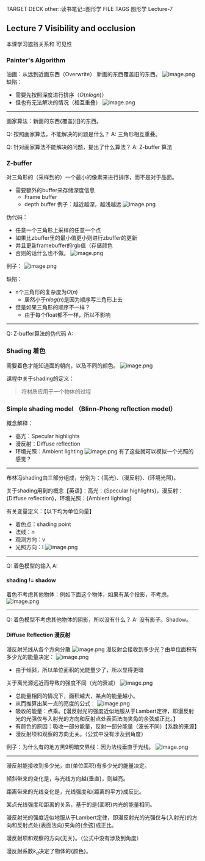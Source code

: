 TARGET DECK
other::读书笔记::图形学
FILE TAGS
图形学 Lecture-7

## Lecture 7 Visibility and occlusion
本课学习遮挡关系和 可见性
### Painter's Algorithm
油画：从远到近画东西（Overwrite）
新画的东西覆盖旧的东西。
![image.png](https://picbed-1305808788.cos.ap-chengdu.myqcloud.com/img/20241009181925.png)
缺陷：
- 需要先按照深度进行排序（$O(n log n)$）
- 但也有无法解决的情况（相互重叠）
![image.png](https://picbed-1305808788.cos.ap-chengdu.myqcloud.com/img/20241009182155.png)

---
画家算法：新画的东西{覆盖}旧的东西。
<!--ID: 1729258257431-->


Q: 按照画家算法，不能解决的问题是什么？
A: 三角形相互重叠。
<!--ID: 1729258257417-->


Q: 针对画家算法不能解决的问题，提出了什么算法？
A: Z-buffer 算法
<!--ID: 1729258257423-->


### Z-buffer
对三角形的（采样到的）一个最小的像素来进行排序，而不是对于品面。
- 需要额外的buffer来存储深度信息
	- Frame buffer
	- depth buffer
例子：越近越深，越浅越远
![image.png](https://picbed-1305808788.cos.ap-chengdu.myqcloud.com/img/20241009182614.png)

伪代码：
- 任意一个三角形上采样的任意一个点
- 如果比zbuffer里的最小值更小则进行zbuffer的更新
- 并且更新framebuffer的rgb值（存储颜色
- 否则的话什么也不做。
![image.png](https://picbed-1305808788.cos.ap-chengdu.myqcloud.com/img/20241009182903.png)

例子：
![image.png](https://picbed-1305808788.cos.ap-chengdu.myqcloud.com/img/20241009183142.png)

缺陷：
- n个三角形的复杂度为$O(n)$
	- 居然小于$nlog(n)$是因为顺序写三角形上去
- 但是如果三角形的顺序不一样？
	- 由于每个float都不一样，所以不影响
---
Q: Z-buffer算法的伪代码
A: 

### Shading 着色
需要着色才能知道面的朝向，以及不同的颜色。
![image.png](https://picbed-1305808788.cos.ap-chengdu.myqcloud.com/img/20241009210806.png)

课程中关于shading的定义：
> 将材质应用于一个物体的过程

### Simple shading model （Blinn-Phong reflection model）
概念解释：
- 高光：Specular highlights
- 漫反射：Diffuse reflection
- 环境光照：Ambient lighting
![image.png](https://picbed-1305808788.cos.ap-chengdu.myqcloud.com/img/20241009211503.png)
有了这些就可以模拟一个光照的感觉？

---
布林冯shading由三部分组成，分别为：{高光}、{漫反射}、{环境光照}。
<!--ID: 1729258257435-->


关于shading用到的概念【英语】：高光：{Specular highlights}，漫反射：{Diffuse reflection}，环境光照：{Ambient lighting}
<!--ID: 1729258257438-->



有关变量定义：【以下均为单位向量】
- 着色点：shading point
- 法线：n
- 观测方向：v
- 光照方向：l
![image.png](https://picbed-1305808788.cos.ap-chengdu.myqcloud.com/img/20241009211626.png)
---
Q: 着色模型的输入
A: 

#### shading != shadow
着色不考虑其他物体：例如下面这个物体，如果有某个投影，不考虑。
![image.png](https://picbed-1305808788.cos.ap-chengdu.myqcloud.com/img/20241009212113.png)

---
Q: 着色模型不考虑其他物体的阴影，所以没有什么？
A: 没有影子。Shadow。
<!--ID: 1729258257426-->


#### Diffuse Reflection 漫反射
漫反射光线从各个方向分散
![image.png](https://picbed-1305808788.cos.ap-chengdu.myqcloud.com/img/20241009212321.png)
漫反射会接收到多少光？由单位面积有多少光的能量决定：
![image.png](https://picbed-1305808788.cos.ap-chengdu.myqcloud.com/img/20241009212848.png)
- 由于倾斜，所以单位面积的光能量少了，所以显得更暗

关于离光源远近而导致的强度不同（光的衰减）
![image.png](https://picbed-1305808788.cos.ap-chengdu.myqcloud.com/img/20241009213521.png)
- 总能量相同的情况下，面积越大，某点的能量越小。
- 从而推算出某一点的亮度的公式：
![image.png](https://picbed-1305808788.cos.ap-chengdu.myqcloud.com/img/20241009213633.png)
- 吸收的能量：点乘。【漫反射光的强度近似地服从于Lambert定律，即漫反射光的光强仅与入射光的方向和反射点处表面法向夹角的余弦成正比。】
- 有颜色的原因：吸收一部分能量，反射一部分能量（波长不同）【系数的来源】
- 漫反射项和观察的方向无关。（公式中没有涉及到角度）

例子：为什么有的地方黑9明暗交界线：因为法线垂直于光线。
![image.png](https://picbed-1305808788.cos.ap-chengdu.myqcloud.com/img/20241009214118.png)

---
漫反射能接收到多少光，由{单位面积}有多少光的能量决定。
<!--ID: 1729258257442-->


倾斜带来的变化是，与光线方向越{垂直}，则越亮。
<!--ID: 1729258257445-->


距离带来的光线变化是，光线强度和{距离的平方}成反比。
<!--ID: 1729258257450-->


某点光线强度和距离的关系，基于的是{面积}内光的能量相同。
<!--ID: 1729258257453-->


漫反射光的强度近似地服从于Lambert定律，即漫反射光的光强仅与{入射光}的方向和反射点处{表面法向}夹角的{余弦}成正比。
<!--ID: 1729258257457-->


漫反射项和观察的方向{无关}。（公式中没有涉及到角度）
<!--ID: 1729258257460-->


漫反射系数$k_d$决定了物体的{颜色}。
<!--ID: 1729258257465-->
